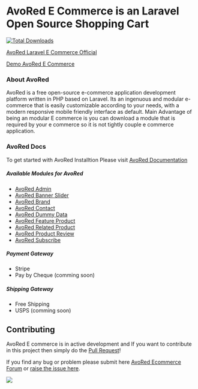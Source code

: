 # AvoRed E Commerce is an Laravel Open Source Shopping Cart

[![Total Downloads](https://poser.pugx.org/avored/framework/downloads)](https://packagist.org/packages/avored/framework)

[AvoRed Laravel E Commerce Official](https://www.avored.com/)

[Demo AvoRed E Commerce](http://demo.avored.com/)

### About AvoRed

AvoRed is a free open-source e-commerce application development platform written in PHP based on Laravel. Its an ingenuous and modular e-commerce that is easily customizable according to your needs, with a modern responsive mobile friendly interface as default. Main Advantage of being an modular E commerce is you can download a module that is required by your e commerce so it is not tightly couple e commerce application.

### AvoRed Docs

To get started with AvoRed Installtion Please visit [AvoRed Documentation](https://www.avored.com/docs)


##### Available Modules for AvoRed
- [AvoRed Admin](https://github.com/avored/ecommerce)
- [AvoRed Banner Slider](https://github.com/avored/banner)
- [AvoRed Brand](https://github.com/avored/brand)
- [AvoRed Contact](https://github.com/avored/contact)
- [AvoRed Dummy Data](https://github.com/avored/dummy-data)
- [AvoRed Feature Product](https://github.com/avored/feature)
- [AvoRed Related Product](https://github.com/avored/related)
- [AvoRed Product Review](https://github.com/avored/review)
- [AvoRed Subscribe](https://github.com/avored/subscribe)

##### Payment Gateway
- Stripe
- Pay by Cheque (comming soon)

##### Shipping Gateway
- Free Shipping
- USPS (comming soon)


## Contributing

AvoRed E commerce is in active development and If you want to contribute in this project then simply do the [Pull Request](https://github.com/avored/laravel-ecommerce/pulls)!

If you find any bug or problem please submit here [AvoRed Ecommerce Forum](http://avored.website/forum/) or [raise the issue here](https://github.com/avored/laravel-ecommerce/issues/new).

[![](https://ga-beacon.appspot.com/UA-79831356-1/laravel-ecommerce?pixel)](https://github.com/avored/laravel-ecommerce)
